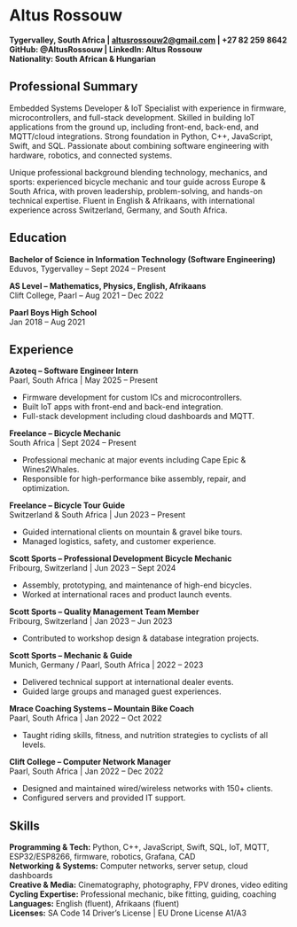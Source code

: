 # Altus Rossouw

**Tygervalley, South Africa | altusrossouw2@gmail.com | +27 82 259 8642**  
**GitHub: @AltusRossouw | LinkedIn: Altus Rossouw**  
**Nationality: South African & Hungarian**

## Professional Summary

Embedded Systems Developer & IoT Specialist with experience in firmware, microcontrollers, and full-stack development. Skilled in building IoT applications from the ground up, including front-end, back-end, and MQTT/cloud integrations. Strong foundation in Python, C++, JavaScript, Swift, and SQL. Passionate about combining software engineering with hardware, robotics, and connected systems.

Unique professional background blending technology, mechanics, and sports: experienced bicycle mechanic and tour guide across Europe & South Africa, with proven leadership, problem-solving, and hands-on technical expertise. Fluent in English & Afrikaans, with international experience across Switzerland, Germany, and South Africa.

## Education

**Bachelor of Science in Information Technology (Software Engineering)**  
Eduvos, Tygervalley – Sept 2024 – Present

**AS Level – Mathematics, Physics, English, Afrikaans**  
Clift College, Paarl – Aug 2021 – Dec 2022

**Paarl Boys High School**  
Jan 2018 – Aug 2021

## Experience

**Azoteq – Software Engineer Intern**  
Paarl, South Africa | May 2025 – Present  
- Firmware development for custom ICs and microcontrollers.
- Built IoT apps with front-end and back-end integration.
- Full-stack development including cloud dashboards and MQTT.

**Freelance – Bicycle Mechanic**  
South Africa | Sept 2024 – Present  
- Professional mechanic at major events including Cape Epic & Wines2Whales.
- Responsible for high-performance bike assembly, repair, and optimization.

**Freelance – Bicycle Tour Guide**  
Switzerland & South Africa | Jun 2023 – Present  
- Guided international clients on mountain & gravel bike tours.
- Managed logistics, safety, and customer experience.

**Scott Sports – Professional Development Bicycle Mechanic**  
Fribourg, Switzerland | Jun 2023 – Sept 2024  
- Assembly, prototyping, and maintenance of high-end bicycles.
- Worked at international races and product launch events.

**Scott Sports – Quality Management Team Member**  
Fribourg, Switzerland | Jan 2023 – Jun 2023  
- Contributed to workshop design & database integration projects.

**Scott Sports – Mechanic & Guide**  
Munich, Germany / Paarl, South Africa | 2022 – 2023  
- Delivered technical support at international dealer events.
- Guided large groups and managed guest experiences.

**Mrace Coaching Systems – Mountain Bike Coach**  
Paarl, South Africa | Jan 2022 – Oct 2022  
- Taught riding skills, fitness, and nutrition strategies to cyclists of all levels.

**Clift College – Computer Network Manager**  
Paarl, South Africa | Jan 2022 – Dec 2022  
- Designed and maintained wired/wireless networks with 150+ clients.
- Configured servers and provided IT support.

## Skills

**Programming & Tech:** Python, C++, JavaScript, Swift, SQL, IoT, MQTT, ESP32/ESP8266, firmware, robotics, Grafana, CAD  
**Networking & Systems:** Computer networks, server setup, cloud dashboards  
**Creative & Media:** Cinematography, photography, FPV drones, video editing  
**Cycling Expertise:** Professional mechanic, bike fitting, guiding, coaching  
**Languages:** English (fluent), Afrikaans (fluent)  
**Licenses:** SA Code 14 Driver’s License | EU Drone License A1/A3